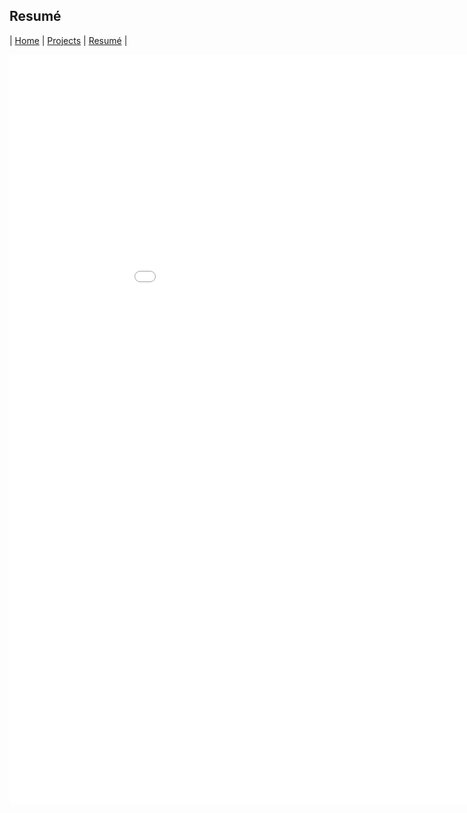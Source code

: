 ## Resumé

| [Home](index.html) | [Projects](projects.html) | [Resumé](resume.html) |


<embed src="/LukeMatheny_Resume.pdf" width="1000" height="1200" 
 type="application/pdf">